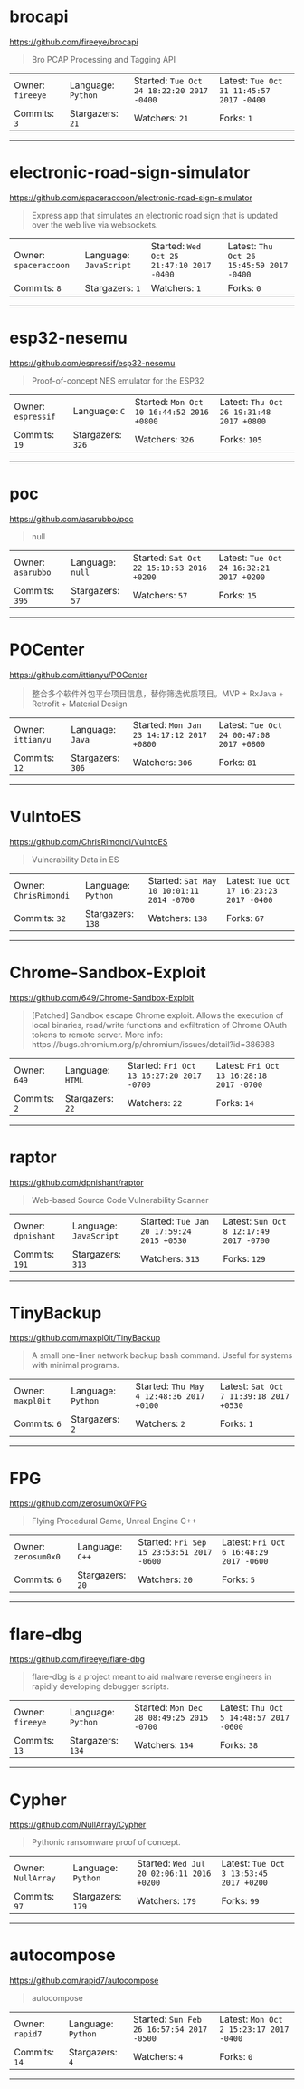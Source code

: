 # brocapi

https://github.com/fireeye/brocapi
<blockquote>
Bro PCAP Processing and Tagging API
</blockquote>

<table>
<tr><td>Owner: <code>fireeye</code></td>
    <td>Language: <code>Python</code></td>
    <td>Started: <code>Tue Oct 24 18:22:20 2017 -0400</code></td>
    <td>Latest: <code>Tue Oct 31 11:45:57 2017 -0400</code></td></tr>
<tr><td>Commits: <code>3</code></td>
    <td>Stargazers: <code>21</code></td>
    <td>Watchers: <code>21</code></td>
    <td>Forks: <code>1</code></td></tr>
</table>

---

# electronic-road-sign-simulator

https://github.com/spaceraccoon/electronic-road-sign-simulator
<blockquote>
Express app that simulates an electronic road sign that is updated over the web live via websockets.
</blockquote>

<table>
<tr><td>Owner: <code>spaceraccoon</code></td>
    <td>Language: <code>JavaScript</code></td>
    <td>Started: <code>Wed Oct 25 21:47:10 2017 -0400</code></td>
    <td>Latest: <code>Thu Oct 26 15:45:59 2017 -0400</code></td></tr>
<tr><td>Commits: <code>8</code></td>
    <td>Stargazers: <code>1</code></td>
    <td>Watchers: <code>1</code></td>
    <td>Forks: <code>0</code></td></tr>
</table>

---

# esp32-nesemu

https://github.com/espressif/esp32-nesemu
<blockquote>
Proof-of-concept NES emulator for the ESP32
</blockquote>

<table>
<tr><td>Owner: <code>espressif</code></td>
    <td>Language: <code>C</code></td>
    <td>Started: <code>Mon Oct 10 16:44:52 2016 +0800</code></td>
    <td>Latest: <code>Thu Oct 26 19:31:48 2017 +0800</code></td></tr>
<tr><td>Commits: <code>19</code></td>
    <td>Stargazers: <code>326</code></td>
    <td>Watchers: <code>326</code></td>
    <td>Forks: <code>105</code></td></tr>
</table>

---

# poc

https://github.com/asarubbo/poc
<blockquote>
null
</blockquote>

<table>
<tr><td>Owner: <code>asarubbo</code></td>
    <td>Language: <code>null</code></td>
    <td>Started: <code>Sat Oct 22 15:10:53 2016 +0200</code></td>
    <td>Latest: <code>Tue Oct 24 16:32:21 2017 +0200</code></td></tr>
<tr><td>Commits: <code>395</code></td>
    <td>Stargazers: <code>57</code></td>
    <td>Watchers: <code>57</code></td>
    <td>Forks: <code>15</code></td></tr>
</table>

---

# POCenter

https://github.com/ittianyu/POCenter
<blockquote>
整合多个软件外包平台项目信息，替你筛选优质项目。MVP + RxJava + Retrofit + Material Design
</blockquote>

<table>
<tr><td>Owner: <code>ittianyu</code></td>
    <td>Language: <code>Java</code></td>
    <td>Started: <code>Mon Jan 23 14:17:12 2017 +0800</code></td>
    <td>Latest: <code>Tue Oct 24 00:47:08 2017 +0800</code></td></tr>
<tr><td>Commits: <code>12</code></td>
    <td>Stargazers: <code>306</code></td>
    <td>Watchers: <code>306</code></td>
    <td>Forks: <code>81</code></td></tr>
</table>

---

# VulntoES

https://github.com/ChrisRimondi/VulntoES
<blockquote>
Vulnerability Data in ES
</blockquote>

<table>
<tr><td>Owner: <code>ChrisRimondi</code></td>
    <td>Language: <code>Python</code></td>
    <td>Started: <code>Sat May 10 10:01:11 2014 -0700</code></td>
    <td>Latest: <code>Tue Oct 17 16:23:23 2017 -0400</code></td></tr>
<tr><td>Commits: <code>32</code></td>
    <td>Stargazers: <code>138</code></td>
    <td>Watchers: <code>138</code></td>
    <td>Forks: <code>67</code></td></tr>
</table>

---

# Chrome-Sandbox-Exploit

https://github.com/649/Chrome-Sandbox-Exploit
<blockquote>
[Patched] Sandbox escape Chrome exploit. Allows the execution of local binaries, read/write functions and exfiltration of Chrome OAuth tokens to remote server. More info: https://bugs.chromium.org/p/chromium/issues/detail?id=386988
</blockquote>

<table>
<tr><td>Owner: <code>649</code></td>
    <td>Language: <code>HTML</code></td>
    <td>Started: <code>Fri Oct 13 16:27:20 2017 -0700</code></td>
    <td>Latest: <code>Fri Oct 13 16:28:18 2017 -0700</code></td></tr>
<tr><td>Commits: <code>2</code></td>
    <td>Stargazers: <code>22</code></td>
    <td>Watchers: <code>22</code></td>
    <td>Forks: <code>14</code></td></tr>
</table>

---

# raptor

https://github.com/dpnishant/raptor
<blockquote>
Web-based Source Code Vulnerability Scanner
</blockquote>

<table>
<tr><td>Owner: <code>dpnishant</code></td>
    <td>Language: <code>JavaScript</code></td>
    <td>Started: <code>Tue Jan 20 17:59:24 2015 +0530</code></td>
    <td>Latest: <code>Sun Oct 8 12:17:49 2017 -0700</code></td></tr>
<tr><td>Commits: <code>191</code></td>
    <td>Stargazers: <code>313</code></td>
    <td>Watchers: <code>313</code></td>
    <td>Forks: <code>129</code></td></tr>
</table>

---

# TinyBackup

https://github.com/maxpl0it/TinyBackup
<blockquote>
A small one-liner network backup bash command. Useful for systems with minimal programs.
</blockquote>

<table>
<tr><td>Owner: <code>maxpl0it</code></td>
    <td>Language: <code>Python</code></td>
    <td>Started: <code>Thu May 4 12:48:36 2017 +0100</code></td>
    <td>Latest: <code>Sat Oct 7 11:39:18 2017 +0530</code></td></tr>
<tr><td>Commits: <code>6</code></td>
    <td>Stargazers: <code>2</code></td>
    <td>Watchers: <code>2</code></td>
    <td>Forks: <code>1</code></td></tr>
</table>

---

# FPG

https://github.com/zerosum0x0/FPG
<blockquote>
Flying Procedural Game, Unreal Engine C++
</blockquote>

<table>
<tr><td>Owner: <code>zerosum0x0</code></td>
    <td>Language: <code>C++</code></td>
    <td>Started: <code>Fri Sep 15 23:53:51 2017 -0600</code></td>
    <td>Latest: <code>Fri Oct 6 16:48:29 2017 -0600</code></td></tr>
<tr><td>Commits: <code>6</code></td>
    <td>Stargazers: <code>20</code></td>
    <td>Watchers: <code>20</code></td>
    <td>Forks: <code>5</code></td></tr>
</table>

---

# flare-dbg

https://github.com/fireeye/flare-dbg
<blockquote>
flare-dbg is a project meant to aid malware reverse engineers in rapidly developing debugger scripts.
</blockquote>

<table>
<tr><td>Owner: <code>fireeye</code></td>
    <td>Language: <code>Python</code></td>
    <td>Started: <code>Mon Dec 28 08:49:25 2015 -0700</code></td>
    <td>Latest: <code>Thu Oct 5 14:48:57 2017 -0600</code></td></tr>
<tr><td>Commits: <code>13</code></td>
    <td>Stargazers: <code>134</code></td>
    <td>Watchers: <code>134</code></td>
    <td>Forks: <code>38</code></td></tr>
</table>

---

# Cypher

https://github.com/NullArray/Cypher
<blockquote>
Pythonic ransomware proof of concept.
</blockquote>

<table>
<tr><td>Owner: <code>NullArray</code></td>
    <td>Language: <code>Python</code></td>
    <td>Started: <code>Wed Jul 20 02:06:11 2016 +0200</code></td>
    <td>Latest: <code>Tue Oct 3 13:53:45 2017 +0200</code></td></tr>
<tr><td>Commits: <code>97</code></td>
    <td>Stargazers: <code>179</code></td>
    <td>Watchers: <code>179</code></td>
    <td>Forks: <code>99</code></td></tr>
</table>

---

# autocompose

https://github.com/rapid7/autocompose
<blockquote>
autocompose
</blockquote>

<table>
<tr><td>Owner: <code>rapid7</code></td>
    <td>Language: <code>Python</code></td>
    <td>Started: <code>Sun Feb 26 16:57:54 2017 -0500</code></td>
    <td>Latest: <code>Mon Oct 2 15:23:17 2017 -0400</code></td></tr>
<tr><td>Commits: <code>14</code></td>
    <td>Stargazers: <code>4</code></td>
    <td>Watchers: <code>4</code></td>
    <td>Forks: <code>0</code></td></tr>
</table>

---

